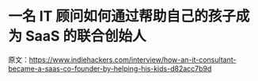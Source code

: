 # 一名 IT 顾问如何通过帮助自己的孩子成为 SaaS 的联合创始人

原文：<https://www.indiehackers.com/interview/how-an-it-consultant-became-a-saas-co-founder-by-helping-his-kids-d82acc7b9d>